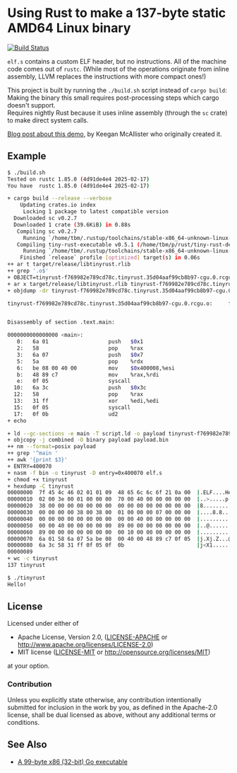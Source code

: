 # Using Rust to make a 137-byte static AMD64 Linux binary

[![Build Status](https://api.cirrus-ci.com/github/tormol/tiny-rust-executable.svg)](https://cirrus-ci.com/github/tormol/tiny-rust-executable)

`elf.s` contains a custom ELF header, but no instructions.
All of the machine code comes out of `rustc`.
(While most of the operations originate from inline assembly, LLVM replaces the instructions with more compact ones!)

This project is built by running the `./build.sh` script instead of `cargo build`: Making the binary this small requires post-processing steps which cargo doesn't support.  
Requires nightly Rust because it uses inline assembly (through the `sc` crate) to make direct system calls.

[Blog post about this demo](http://mainisusuallyafunction.blogspot.com/2015/01/151-byte-static-linux-binary-in-rust.html), by Keegan McAllister who originally created it.

## Example

```sh
$ ./build.sh
Tested on rustc 1.85.0 (4d91de4e4 2025-02-17)
You have  rustc 1.85.0 (4d91de4e4 2025-02-17)

+ cargo build --release --verbose
    Updating crates.io index
     Locking 1 package to latest compatible version
  Downloaded sc v0.2.7
  Downloaded 1 crate (39.6KiB) in 0.88s
   Compiling sc v0.2.7
     Running `/home/tbm/.rustup/toolchains/stable-x86_64-unknown-linux-gnu/bin/rustc --crate-name sc --edition=2015 /home/tbm/.cargo/registry/src/index.crates.io-1949cf8c6b5b557f/sc-0.2.7/src/lib.rs --error-format=json --json=diagnostic-rendered-ansi,artifacts,future-incompat --diagnostic-width=137 --crate-type lib --emit=dep-info,metadata,link -C opt-level=z -C panic=abort -C embed-bitcode=no --check-cfg 'cfg(docsrs,test)' --check-cfg 'cfg(feature, values())' -C metadata=de0ba5d176876c9c -C extra-filename=-e50ec66b37f4e2cb --out-dir /home/tbm/p/rust/tiny-rust-demo/target/release/deps -C strip=debuginfo -L dependency=/home/tbm/p/rust/tiny-rust-demo/target/release/deps --cap-lints allow -C relocation-model=static`
   Compiling tiny-rust-executable v0.5.1 (/home/tbm/p/rust/tiny-rust-demo)
     Running `/home/tbm/.rustup/toolchains/stable-x86_64-unknown-linux-gnu/bin/rustc --crate-name tinyrust --edition=2015 tinyrust.rs --error-format=json --json=diagnostic-rendered-ansi,artifacts,future-incompat --diagnostic-width=137 --crate-type lib --emit=dep-info,metadata,link -C opt-level=z -C panic=abort -C embed-bitcode=no --check-cfg 'cfg(docsrs,test)' --check-cfg 'cfg(feature, values())' -C metadata=76aa331090f20463 -C extra-filename=-f769982e789cd78c --out-dir /home/tbm/p/rust/tiny-rust-demo/target/release/deps -C strip=debuginfo -L dependency=/home/tbm/p/rust/tiny-rust-demo/target/release/deps --extern sc=/home/tbm/p/rust/tiny-rust-demo/target/release/deps/libsc-e50ec66b37f4e2cb.rmeta -C relocation-model=static`
    Finished `release` profile [optimized] target(s) in 0.06s
++ ar t target/release/libtinyrust.rlib
++ grep '.o$'
+ OBJECT=tinyrust-f769982e789cd78c.tinyrust.35d04aaf99cb8b97-cgu.0.rcgu.o
+ ar x target/release/libtinyrust.rlib tinyrust-f769982e789cd78c.tinyrust.35d04aaf99cb8b97-cgu.0.rcgu.o
+ objdump -dr tinyrust-f769982e789cd78c.tinyrust.35d04aaf99cb8b97-cgu.0.rcgu.o

tinyrust-f769982e789cd78c.tinyrust.35d04aaf99cb8b97-cgu.0.rcgu.o:     file format elf64-x86-64


Disassembly of section .text.main:

0000000000000000 <main>:
   0:   6a 01                   push   $0x1
   2:   58                      pop    %rax
   3:   6a 07                   push   $0x7
   5:   5a                      pop    %rdx
   6:   be 08 00 40 00          mov    $0x400008,%esi
   b:   48 89 c7                mov    %rax,%rdi
   e:   0f 05                   syscall
  10:   6a 3c                   push   $0x3c
  12:   58                      pop    %rax
  13:   31 ff                   xor    %edi,%edi
  15:   0f 05                   syscall
  17:   0f 0b                   ud2
+ echo

+ ld --gc-sections -e main -T script.ld -o payload tinyrust-f769982e789cd78c.tinyrust.35d04aaf99cb8b97-cgu.0.rcgu.o
+ objcopy -j combined -O binary payload payload.bin
++ nm --format=posix payload
++ grep '^main '
++ awk '{print $3}'
+ ENTRY=400070
+ nasm -f bin -o tinyrust -D entry=0x400070 elf.s
+ chmod +x tinyrust
+ hexdump -C tinyrust
00000000  7f 45 4c 46 02 01 01 09  48 65 6c 6c 6f 21 0a 00  |.ELF....Hello!..|
00000010  02 00 3e 00 01 00 00 00  70 00 40 00 00 00 00 00  |..>.....p.@.....|
00000020  38 00 00 00 00 00 00 00  00 00 00 00 00 00 00 00  |8...............|
00000030  00 00 00 00 38 00 38 00  01 00 00 00 07 00 00 00  |....8.8.........|
00000040  00 00 00 00 00 00 00 00  00 00 40 00 00 00 00 00  |..........@.....|
00000050  00 00 40 00 00 00 00 00  89 00 00 00 00 00 00 00  |..@.............|
00000060  89 00 00 00 00 00 00 00  00 10 00 00 00 00 00 00  |................|
00000070  6a 01 58 6a 07 5a be 08  00 40 00 48 89 c7 0f 05  |j.Xj.Z...@.H....|
00000080  6a 3c 58 31 ff 0f 05 0f  0b                       |j<X1.....|
00000089
+ wc -c tinyrust
137 tinyrust

$ ./tinyrust
Hello!
```

## License

Licensed under either of

* Apache License, Version 2.0, ([LICENSE-APACHE](LICENSE-APACHE) or http://www.apache.org/licenses/LICENSE-2.0)
* MIT license ([LICENSE-MIT](LICENSE-MIT) or http://opensource.org/licenses/MIT)

at your option.

### Contribution

Unless you explicitly state otherwise, any contribution intentionally submitted for inclusion in the work by you, as defined in the Apache-2.0 license, shall be dual licensed as above, without any additional terms or conditions.

## See Also

* [A 99-byte x86 (32-bit) Go executable](https://github.com/xaionaro-go/tinyhelloworld)
